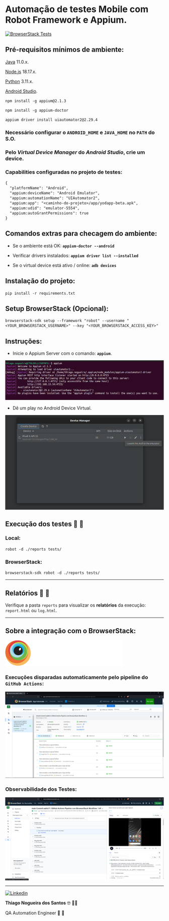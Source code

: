 # Automação de testes Mobile com Robot Framework e Appium.

[![BrowserStack Tests](https://github.com/thinogueiras/Robot-Appium-BrowserStack/actions/workflows/browserstack-testing.yml/badge.svg?branch=main)](https://github.com/thinogueiras/Robot-Appium-Tests/actions/workflows/browserstack-testing.yml)

## Pré-requisitos mínimos de ambiente:

[Java](https://www.oracle.com/br/java/technologies/downloads/#java11) 11.0.x.

[Node.js](https://nodejs.org/en) 18.17.x.

[Python](https://www.python.org/downloads/) 3.11.x.

[Android Studio](https://developer.android.com/studio).

```
npm install -g appium@2.1.3
```

```
npm install -g appium-doctor
```

```
appium driver install uiautomator2@2.29.4
```

### Necessário configurar o **`ANDROID_HOME`** e **`JAVA_HOME`** no **`PATH`** do S.O.

### Pelo ***Virtual Device Manager*** do ***Android Studio***, crie um device.

### **Capabilities** configuradas no projeto de testes:

```
{
  "platformName": "Android",
  "appium:deviceName": "Android Emulator",
  "appium:automationName": "UIAutomator2",
  "appium:app": "<caminho-do-projeto>/app/yodapp-beta.apk",
  "appium:udid": "emulator-5554",
  "appium:autoGrantPermissions": true
}
```

## Comandos extras para checagem do ambiente:

* Se o ambiente está OK: **`appium-doctor --android`**

* Verificar drivers instalados: **`appium driver list --installed`**

* Se o virtual device está ativo / online: **`adb devices`**

## Instalação do projeto:

```
pip install -r requirements.txt
```

## Setup BrowserStack (Opcional):

```
browserstack-sdk setup --framework "robot" --username "<YOUR_BROWSERSTACK_USERNAME>" --key "<YOUR_BROWSERSTACK_ACCESS_KEY>"
```

## Instruções:

- Inicie o Appium Server com o comando: **`appium`**.

![Alt text](.github/images/appium.png)

- Dê um play no Android Device Virtual.

![Alt text](.github/images/avd.png)


## Execução dos testes 🤖 🤖

### Local:

```
robot -d ./reports tests/
```

### BrowserStack:

```
browserstack-sdk robot -d ./reports tests/
```

---

## Relatórios 📝 📄

Verifique a pasta `reports` para visualizar os <b>relatórios</b> da execução: `report.html` ou `log.html`.

---

## Sobre a integração com o BrowserStack:

<p>
    <img src=".github/images/browserstack-logo.png" width="375px">
</p>

### Execuções disparadas automaticamente pelo pipeline do `GitHub Actions`:

![alt text](.github/images/browserstack-tests.png)

### Observabilidade dos Testes:

![alt text](.github/images/observabilidade.png)

---

<a href="https://www.linkedin.com/in/thinogueiras"><img alt="Linkedin" src="https://img.shields.io/badge/-LinkedIn-blue?style=for-the-badge&logo=Linkedin&logoColor=white"></a>

<strong>Thiago Nogueira dos Santos</strong> 🤓 ✌🏻

QA Automation Engineer 🔎 🐞